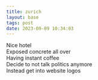 ```yaml
---
title: zurich
layout: base
tags: post
date: 2023-09-09 10:34:03
---
```


Nice hotel  
Exposed concrete all over  
Having instant coffee  
Decide to not talk politics anymore  
Instead get into website logos